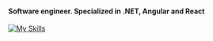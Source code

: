 #### Software engineer. Specialized in .NET, Angular and React

[![My Skills](https://skillicons.dev/icons?i=cs,dotnet,redis,aws,js,ts,react,nextjs,redux,remix,angular,astro,rxjs,figma,mongodb,mysql,postgres,postman,sass,tailwind,emotion,nodejs,bun,pnpm,vite,vitest,cypress,jest,git,bitbucket&theme=light)](https://skillicons.dev)
